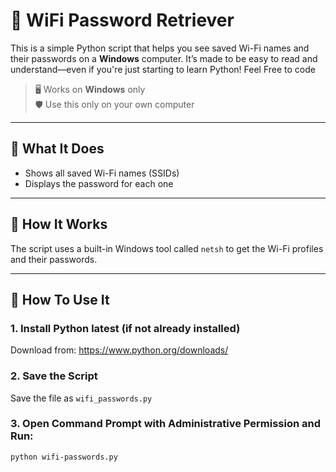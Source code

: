# 🔐 WiFi Password Retriever

This is a  simple Python script that helps you see saved Wi-Fi names and their passwords on a **Windows** computer. It’s made to be easy to read and understand—even if you're just starting to learn Python! Feel Free to code

> 🖥️ Works on **Windows** only  
> 🛡️ Use this only on your own computer

---

## 📌 What It Does

- Shows all saved Wi-Fi names (SSIDs)
- Displays the password for each one

---

## 🧠 How It Works

The script uses a built-in Windows tool called `netsh` to get the Wi-Fi profiles and their passwords.

---

## 🚀 How To Use It

### 1. Install Python latest (if not already installed)
Download from: https://www.python.org/downloads/

### 2. Save the Script
Save the file as `wifi_passwords.py`

### 3. Open Command Prompt with Administrative Permission and Run:
```bash
python wifi-passwords.py
